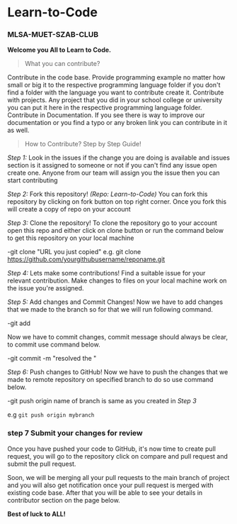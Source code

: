 
# Learn-to-Code

### MLSA-MUET-SZAB-CLUB

**Welcome you All to Learn to Code.**

> What you can contribute?

Contribute in the code base. Provide programming example no matter how small or big it to the respective programming language folder if you don't find a folder with the language you want to contribute create it.
Contribute with projects. Any project that you did in your school college or university you can put it here in the respective programming language folder.
Contribute in Documentation. If you see there is way to improve our documentation or you find a typo or any broken link you can contribute in it as well.

> How to Contribute? Step by Step Guide!

*Step 1:*
Look in the issues if the change you are doing is available and issues section is it assigned to someone or not if you can't find any issue open create one. Anyone from our team will assign you the issue then you can start contributing

*Step 2:* 
Fork this repository! *(Repo: Learn-to-Code)*
You can fork this repository by clicking on fork button on top right corner. Once you fork this will create a copy of repo on your account

*Step 3:* 
Clone the repository!
To clone the repository go to your account open this repo and either click on clone button or run the command below to get this repository on your local machine

-git clone "URL you just copied" e.g. git clone https://github.com/yourgithubusername/reponame.git

*Step 4:*
Lets make some contributions!
Find a suitable issue for your relevant contribution. Make changes to files on your local machine work on the issue you're assigned.

*Step 5:* 
Add changes and Commit Changes!
Now we have to add changes that we made to the branch so for that we will run following command.

-git add 

Now we have to commit changes, commit message should always be clear, to commit use command below.

-git commit -m "resolved the <issue>"

*Step 6:* 
Push changes to GitHub!
Now we have to push the changes that we made to remote repository on specified branch to do so use command below.

-git push origin <branch-name> name of branch is same as you created in *Step 3*


e.g `git push origin mybranch`


### step 7 Submit your changes for review

Once you have pushed your code to GitHub, it's now time to create pull request, you will go to the repository click on compare and pull request and submit the pull request.

Soon, we will be merging all your pull requests to the main branch of project and you will also get notification once your pull request is merged with existing code base. After that you will be able to see your details in contributor section on the page below.

**Best of luck to ALL!**
